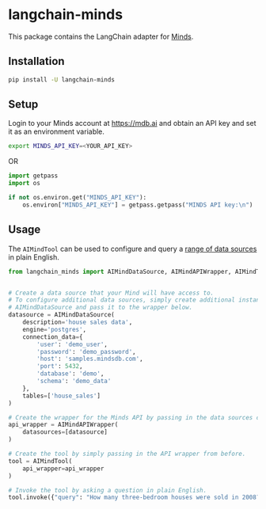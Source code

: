 # langchain-minds

This package contains the LangChain adapter for [Minds](https://mindsdb.com/minds).

## Installation

```bash
pip install -U langchain-minds
```

## Setup

Login to your Minds account at https://mdb.ai and obtain an API key and set it as an environment variable.

```bash
export MINDS_API_KEY=<YOUR_API_KEY>
```

OR

```python
import getpass
import os

if not os.environ.get("MINDS_API_KEY"):
    os.environ["MINDS_API_KEY"] = getpass.getpass("MINDS API key:\n")
```

## Usage

The `AIMindTool` can be used to configure and query a [range of data sources](https://docs.mdb.ai/docs/data_sources) in plain English.

```python
from langchain_minds import AIMindDataSource, AIMindAPIWrapper, AIMindTool


# Create a data source that your Mind will have access to.
# To configure additional data sources, simply create additional instances of
# AIMindDataSource and pass it to the wrapper below.
datasource = AIMindDataSource(
    description='house sales data',
    engine='postgres',
    connection_data={
        'user': 'demo_user',
        'password': 'demo_password',
        'host': 'samples.mindsdb.com',
        'port': 5432,
        'database': 'demo',
        'schema': 'demo_data'
    },
    tables=['house_sales']
)

# Create the wrapper for the Minds API by passing in the data sources created above.
api_wrapper = AIMindAPIWrapper(
    datasources=[datasource]
)

# Create the tool by simply passing in the API wrapper from before.
tool = AIMindTool(
    api_wrapper=api_wrapper
)

# Invoke the tool by asking a question in plain English.
tool.invoke({"query": "How many three-bedroom houses were sold in 2008?"})
```
